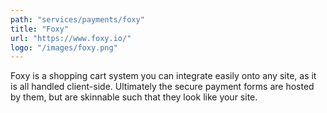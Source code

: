 ```yaml
---
path: "services/payments/foxy"
title: "Foxy"
url: "https://www.foxy.io/"
logo: "/images/foxy.png"
---
```


Foxy is a shopping cart system you can integrate easily onto any site, as it is all handled client-side. Ultimately the secure payment forms are hosted by them, but are skinnable such that they look like your site.
